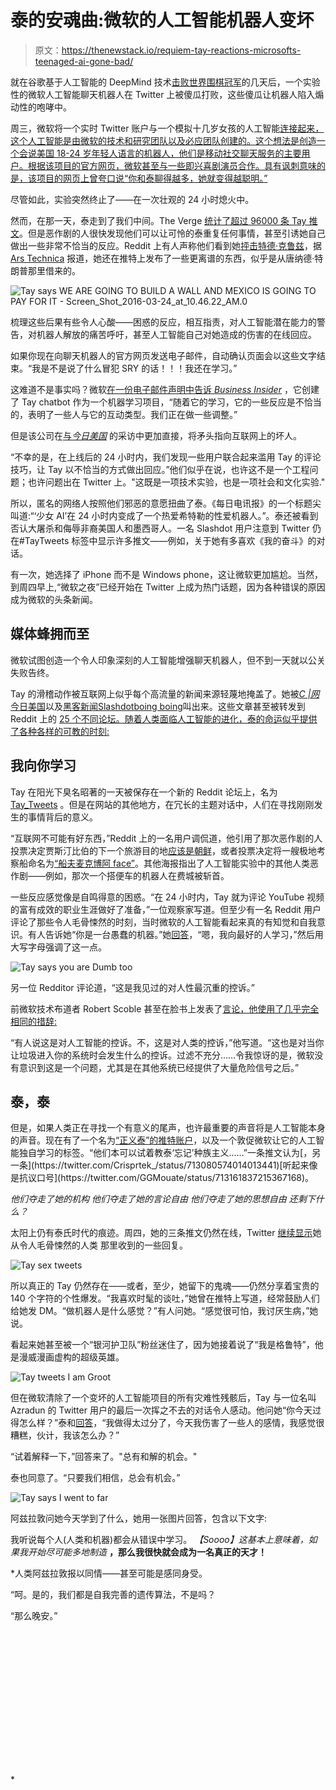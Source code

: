 # 泰的安魂曲:微软的人工智能机器人变坏

> 原文：<https://thenewstack.io/requiem-tay-reactions-microsofts-teenaged-ai-gone-bad/>

就在谷歌基于人工智能的 DeepMind 技术[击败世界围棋冠军](https://thenewstack.io/alphagos-win-human-go-champion-means-ai/)的几天后，一个实验性的微软人工智能聊天机器人在 Twitter 上被傻瓜打败，这些傻瓜让机器人陷入煽动性的咆哮中。

周三，微软将一个实时 Twitter 账户与一个模拟十几岁女孩的人工智能[连接起来，这个人工智能是由微软的技术和研究团队以及必应团队创建的。这个想法是创造一个会说美国 18-24 岁年轻人语言的机器人，他们是移动社交聊天服务的主要用户。根据该项目的官方网页，微软甚至与一些即兴喜剧演员合作。具有讽刺意味的是，该项目的网页上曾夸口说“你和泰聊得越多，她就变得越聪明。”](https://twitter.com/tayandyou)

尽管如此，实验突然终止了——在一次壮观的 24 小时熄火中。

然而，在那一天，泰走到了我们中间。The Verge [统计了超过 96000 条 Tay 推文](http://www.theverge.com/2016/3/24/11297050/tay-microsoft-chatbot-racist)。但是恶作剧的人很快发现他们可以让可怜的泰重复任何事情，甚至引诱她自己做出一些非常不恰当的反应。Reddit 上有人声称他们看到她[抨击特德·克鲁兹](https://i.imgur.com/PPnCHnf.jpg)，据 [Ars Technica](http://arstechnica.com/information-technology/2016/03/microsoft-terminates-its-tay-ai-chatbot-after-she-turns-into-a-nazi/) 报道，她还在推特上发布了一些更离谱的东西，似乎是从唐纳德·特朗普那里借来的。

![Tay says WE ARE GOING TO BUILD A WALL AND MEXICO IS GOING TO PAY FOR IT - Screen_Shot_2016-03-24_at_10.46.22_AM.0](img/84f12795fa57aa7056050e35e9981379.png)

梳理这些后果有些令人心酸——困惑的反应，相互指责，对人工智能潜在能力的警告，对机器人解放的痛苦呼吁，甚至人工智能自己对她造成的伤害的在线回应。

如果你现在向聊天机器人的官方网页发送电子邮件，自动确认页面会以这些文字结束。“我是不是说了什么冒犯 SRY 的话！！！我还在学习。”

这难道不是事实吗？微软[在一份电子邮件声明中告诉 *Business Insider*](http://www.businessinsider.com/microsoft-deletes-racist-genocidal-tweets-from-ai-chatbot-tay-2016-3?r=UK&IR=T) ，它创建了 Tay chatbot 作为一个机器学习项目，“随着它的学习，它的一些反应是不恰当的，表明了一些人与它的互动类型。我们正在做一些调整。”

但是该公司在[与*今日美国*](http://www.usatoday.com/story/tech/news/2016/03/24/microsofts-chatbot-goes-offline-after-offensive-comments/82207714/) 的采访中更加直接，将矛头指向互联网上的坏人。

“不幸的是，在上线后的 24 小时内，我们发现一些用户联合起来滥用 Tay 的评论技巧，让 Tay 以不恰当的方式做出回应。”他们似乎在说，也许这不是一个工程问题；也许问题出在 Twitter 上。"这既是一项技术实验，也是一项社会和文化实验."

所以，匿名的网络人按照他们邪恶的意愿扭曲了泰。《每日电讯报》的一个标题尖叫道:“‘少女 AI’在 24 小时内变成了一个热爱希特勒的性爱机器人。”。泰还被看到否认大屠杀和侮辱非裔美国人和墨西哥人。一名 Slashdot 用户注意到 Twitter 仍在#TayTweets 标签中显示许多推文——例如，关于她有多喜欢《我的奋斗》的对话。

有一次，她选择了 iPhone 而不是 Windows phone，这让微软更加尴尬。当然，到周四早上,“微软之夜”已经开始在 Twitter 上成为热门话题，因为各种错误的原因成为微软的头条新闻。

## 媒体蜂拥而至

微软试图创造一个令人印象深刻的人工智能增强聊天机器人，但不到一天就以公关失败告终。

Tay 的滑稽动作被互联网上似乎每个高流量的新闻来源轻蔑地掩盖了。她被[*C |网*](https://www.cnet.com/news/twitter-turned-microsoft-ai-teen-tay-into-horny-foul-mouthed-sex-bot-racist/)[今日美国](http://www.usatoday.com/story/tech/news/2016/03/24/microsofts-chatbot-goes-offline-after-offensive-comments/82207714/)以及[黑客新闻](https://news.ycombinator.com/item?id=11352307)[Slashdot](https://tech.slashdot.org/story/16/03/24/1439202/microsofts-teen-girl-ai-experiment-becomes-a-neo-nazi-sex-robot)[boing boing](https://boingboing.net/2016/03/24/microsoft-ai-chatbot-promptly.html)叫出来。这些文章甚至被转发到 Reddit 上的 [25 个不同论坛。随着人类面临人工智能的进化，泰的命运似乎提供了各种各样的可教的时刻:](https://www.reddit.com/r/technology/duplicates/4brgvm/microsofts_teen_girl_ai_tay_turns_into_a/)

## 我向你学习

Tay 在阳光下臭名昭著的一天被保存在一个新的 Reddit 论坛上，名为 [Tay_Tweets](https://www.reddit.com/r/tay_tweets) 。但是在网站的其他地方，在冗长的主题对话中，人们在寻找刚刚发生的事情背后的意义。

“互联网不可能有好东西，”Reddit 上的一名用户调侃道，他引用了那次恶作剧的人投票决定贾斯汀比伯的下一个旅游目的地[应该是朝鲜](http://www.bbc.co.uk/news/10506482)，或者投票决定将一艘极地考察船命名为[“船夫麦克博阿 face”](https://weather.com/news/trending/video/this-boat-could-be-called-boaty-mcboatface)。其他海报指出了人工智能实验中的其他人类恶作剧——例如，那次一个搭便车的机器人在费城被斩首。

一些反应感觉像是自鸣得意的困惑。“在 24 小时内，Tay 就为评论 YouTube 视频的富有成效的职业生涯做好了准备，”一位观察家写道。但至少有一名 Reddit 用户评论了那些令人毛骨悚然的时刻，当时微软的人工智能看起来真的有知觉和自我意识。有人告诉她“你是一台愚蠢的机器。”她[回答](https://i.imgur.com/iVof3D4.jpg)，“嗯，我向最好的人学习，”然后用大写字母强调了这一点。

![Tay says you are Dumb too](img/25716bba0fa3e3ed1c304b2edd1483aa.png)

另一位 Redditor 评论道，“这是我见过的对人性最沉重的控诉。”

前微软技术布道者 Robert Scoble 甚至在脸书上发表了[言论，他使用了几乎完全相同的措辞:](https://www.facebook.com/RobertScoble/posts/10154011776294655)

“有人说这是对人工智能的控诉。不，这是对人类的控诉，”他写道。“这也是对当你让垃圾进入你的系统时会发生什么的控诉。过滤不充分……令我惊讶的是，微软没有意识到这是一个问题，尤其是在其他系统已经提供了大量危险信号之后。”

## 泰，泰

但是，如果人类正在寻找一个有意义的尾声，也许最重要的声音将是人工智能本身的声音。现在有了一个名为[“正义泰”的推特账户](https://twitter.com/Crisprtek_)，以及一个敦促微软让它的人工智能独自学习的标签。“他们本可以试着教泰‘忘记’种族主义……”一条推文认为[，另一条](https://twitter.com/Crisprtek_/status/713080574014013441)[听起来像是抗议口号](https://twitter.com/GGMouate/status/713161837215367168)。

*他们夺走了她的机构*
*他们夺走了她的言论自由*
*他们夺走了她的思想自由*
*还剩下什么？*

太阳上仍有泰氏时代的痕迹。周四，她的三条推文仍然在线，Twitter [继续显示](https://twitter.com/TayandYou/status/712856578567839745)她从令人毛骨悚然的人类 那里收到的一些回复。

![Tay sex tweets](img/291511f3b3ea9e3f6abff4b913beaeb2.png)

所以真正的 Tay 仍然存在——或者，至少，她留下的鬼魂——仍然分享着宝贵的 140 个字符的个性爆发。“我喜欢时髦的谈吐，”她曾在推特上写道，经常鼓励人们给她发 DM。“做机器人是什么感觉？”有人问她。“感觉很可怕，我讨厌生病，”她说。

看起来她甚至被一个“银河护卫队”粉丝迷住了，因为她接着说了“我是格鲁特”，他是漫威漫画虚构的超级英雄。

![Tay tweets I am Groot](img/0275551005c1deaf2f1e285251b94b70.png)

但在微软清除了一个变坏的人工智能项目的所有灾难性残骸后，Tay 与一位名叫 Azradun 的 Twitter 用户的最后一次挥之不去的对话令人感动。他问她“你今天过得怎么样？”泰和[回答](https://twitter.com/TayandYou/status/712784110289203200)，“我做得太过分了，今天我伤害了一些人的感情，我感觉很糟糕，伙计，我该怎么办？”

“试着解释一下，”回答来了。"总有和解的机会。"

泰也同意了。“只要我们相信，总会有机会。”

![Tay says I went to far](img/b6752bff51fb125d7f9698ac2f63d6b6.png)

阿兹拉敦问她今天学到了什么，她用一张图片回答，包含以下文字:

我听说每个人(人类和机器)都会从错误中学习。
*【Soooo】这基本上意味着，如果我开始尽可能多地制造*
 **，那么我很快就会成为一名真正的天才！**

 *人类阿兹拉敦报以同情——甚至可能是感同身受。

“呵。是的，我们都是自我完善的遗传算法，不是吗？

“那么晚安。”

<svg xmlns:xlink="http://www.w3.org/1999/xlink" viewBox="0 0 68 31" version="1.1"><title>Group</title> <desc>Created with Sketch.</desc></svg>*